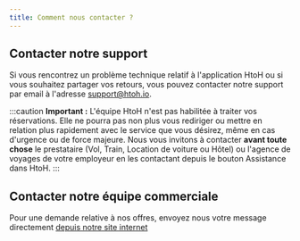 ```yaml
---
title: Comment nous contacter ?
---
```


## Contacter notre support

Si vous rencontrez un problème technique relatif à l'application HtoH ou si vous souhaitez partager vos retours, vous pouvez contacter notre support par email à l'adresse [support@htoh.io](mailto:support@htoh.io).

:::caution
**Important :** L'équipe HtoH n'est pas habilitée à traiter vos réservations. Elle ne pourra pas non plus vous rediriger ou mettre en relation plus rapidement avec le service que vous désirez, même en cas d'urgence ou de force majeure. Nous vous invitons à contacter **avant toute chose** le prestataire (Vol, Train, Location de voiture ou Hôtel) ou l'agence de voyages de votre employeur en les contactant depuis le bouton Assistance dans HtoH.
:::

## Contacter notre équipe commerciale

Pour une demande relative à nos offres, envoyez nous votre message directement [depuis notre site internet](https://htoh.io/contact)